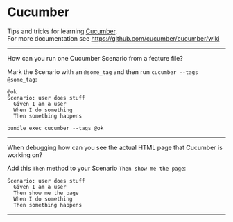 # Cucumber 

Tips and tricks for learning [Cucumber](http://cukes.info/).  
For more documentation see <https://github.com/cucumber/cucumber/wiki>

----

How can you run one Cucumber Scenario from a feature file?


Mark the Scenario with an `@some_tag` and then run `cucumber --tags @some_tag`:

    @ok
    Scenario: user does stuff
      Given I am a user
      When I do something
      Then something happens
      
    bundle exec cucumber --tags @ok

----

When debugging how can you see the actual HTML page that Cucumber is working on?


Add this `Then` method to your Scenario `Then show me the page`:
    
    Scenario: user does stuff
      Given I am a user
      Then show me the page
      When I do something
      Then something happens

----